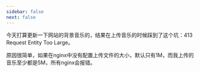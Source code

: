 ```yaml
---
sidebar: false
next: false
---
```

<BlogInfo/>






今天打算更新一下网站的背景音乐的，结果在上传音乐的时候踩到了这个坑：413 Request Entity Too Large。

原因很简单，如果在nginx中没有配置上传文件的大小，默认只有1M，而我上传的音乐至少都是5M，所有nginx会报错。








<ActionBox />
        
<style>#top-box {margin-top:0.5rem!important;}</style>